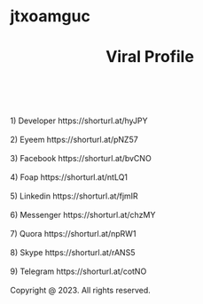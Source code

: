 # jtxoamguc
<!DOCTYPE html>
<html class="no-js"lang="EN">
<head>
<meta charset="UTF-8">
<meta name="viewport"content="width= device-width, initial-scale=1">
<meta name="description"content="My social media share profile.">
<meta name="keywords"content="papai ghanti, social media, account, profile">
<link rel="shortcut icon"href="empty.jpeg"type="image/x-icon">
</head>
<body> 
<header>
<h1>Viral Profile</h1>
</header>
<main>
<br>
<br>
1) Developer https://shorturl.at/hyJPY
<br>
<br>
2) Eyeem https://shorturl.at/pNZ57
<br>
<br>
3) Facebook https://shorturl.at/bvCNO
<br>
<br>
4) Foap https://shorturl.at/ntLQ1
<br>
<br>
5) Linkedin https://shorturl.at/fjmIR
<br>
<br>
6) Messenger https://shorturl.at/chzMY
<br>
<br>
7) Quora https://shorturl.at/npRW1
<br>
<br>
8) Skype https://shorturl.at/rANS5
<br>
<br>
9) Telegram https://shorturl.at/cotNO
</br>
</br>
</main>
</body>
<footer>
Copyright @ 2023. All rights reserved.
</footer>
</html>
